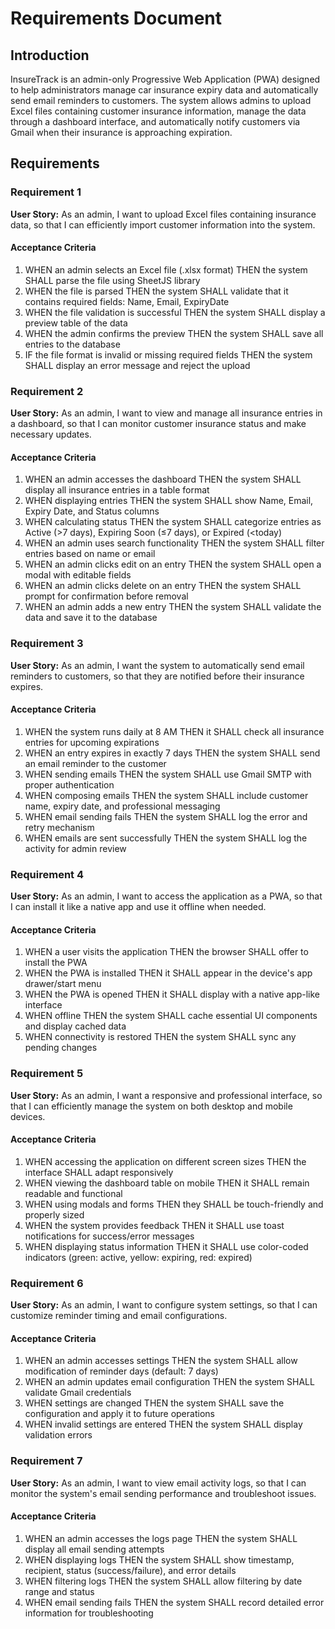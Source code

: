 # Requirements Document

## Introduction

InsureTrack is an admin-only Progressive Web Application (PWA) designed to help administrators manage car insurance expiry data and automatically send email reminders to customers. The system allows admins to upload Excel files containing customer insurance information, manage the data through a dashboard interface, and automatically notify customers via Gmail when their insurance is approaching expiration.

## Requirements

### Requirement 1

**User Story:** As an admin, I want to upload Excel files containing insurance data, so that I can efficiently import customer information into the system.

#### Acceptance Criteria

1. WHEN an admin selects an Excel file (.xlsx format) THEN the system SHALL parse the file using SheetJS library
2. WHEN the file is parsed THEN the system SHALL validate that it contains required fields: Name, Email, ExpiryDate
3. WHEN the file validation is successful THEN the system SHALL display a preview table of the data
4. WHEN the admin confirms the preview THEN the system SHALL save all entries to the database
5. IF the file format is invalid or missing required fields THEN the system SHALL display an error message and reject the upload

### Requirement 2

**User Story:** As an admin, I want to view and manage all insurance entries in a dashboard, so that I can monitor customer insurance status and make necessary updates.

#### Acceptance Criteria

1. WHEN an admin accesses the dashboard THEN the system SHALL display all insurance entries in a table format
2. WHEN displaying entries THEN the system SHALL show Name, Email, Expiry Date, and Status columns
3. WHEN calculating status THEN the system SHALL categorize entries as Active (>7 days), Expiring Soon (≤7 days), or Expired (<today)
4. WHEN an admin uses search functionality THEN the system SHALL filter entries based on name or email
5. WHEN an admin clicks edit on an entry THEN the system SHALL open a modal with editable fields
6. WHEN an admin clicks delete on an entry THEN the system SHALL prompt for confirmation before removal
7. WHEN an admin adds a new entry THEN the system SHALL validate the data and save it to the database

### Requirement 3

**User Story:** As an admin, I want the system to automatically send email reminders to customers, so that they are notified before their insurance expires.

#### Acceptance Criteria

1. WHEN the system runs daily at 8 AM THEN it SHALL check all insurance entries for upcoming expirations
2. WHEN an entry expires in exactly 7 days THEN the system SHALL send an email reminder to the customer
3. WHEN sending emails THEN the system SHALL use Gmail SMTP with proper authentication
4. WHEN composing emails THEN the system SHALL include customer name, expiry date, and professional messaging
5. WHEN email sending fails THEN the system SHALL log the error and retry mechanism
6. WHEN emails are sent successfully THEN the system SHALL log the activity for admin review

### Requirement 4

**User Story:** As an admin, I want to access the application as a PWA, so that I can install it like a native app and use it offline when needed.

#### Acceptance Criteria

1. WHEN a user visits the application THEN the browser SHALL offer to install the PWA
2. WHEN the PWA is installed THEN it SHALL appear in the device's app drawer/start menu
3. WHEN the PWA is opened THEN it SHALL display with a native app-like interface
4. WHEN offline THEN the system SHALL cache essential UI components and display cached data
5. WHEN connectivity is restored THEN the system SHALL sync any pending changes

### Requirement 5

**User Story:** As an admin, I want a responsive and professional interface, so that I can efficiently manage the system on both desktop and mobile devices.

#### Acceptance Criteria

1. WHEN accessing the application on different screen sizes THEN the interface SHALL adapt responsively
2. WHEN viewing the dashboard table on mobile THEN it SHALL remain readable and functional
3. WHEN using modals and forms THEN they SHALL be touch-friendly and properly sized
4. WHEN the system provides feedback THEN it SHALL use toast notifications for success/error messages
5. WHEN displaying status information THEN it SHALL use color-coded indicators (green: active, yellow: expiring, red: expired)

### Requirement 6

**User Story:** As an admin, I want to configure system settings, so that I can customize reminder timing and email configurations.

#### Acceptance Criteria

1. WHEN an admin accesses settings THEN the system SHALL allow modification of reminder days (default: 7 days)
2. WHEN an admin updates email configuration THEN the system SHALL validate Gmail credentials
3. WHEN settings are changed THEN the system SHALL save the configuration and apply it to future operations
4. WHEN invalid settings are entered THEN the system SHALL display validation errors

### Requirement 7

**User Story:** As an admin, I want to view email activity logs, so that I can monitor the system's email sending performance and troubleshoot issues.

#### Acceptance Criteria

1. WHEN an admin accesses the logs page THEN the system SHALL display all email sending attempts
2. WHEN displaying logs THEN the system SHALL show timestamp, recipient, status (success/failure), and error details
3. WHEN filtering logs THEN the system SHALL allow filtering by date range and status
4. WHEN email sending fails THEN the system SHALL record detailed error information for troubleshooting